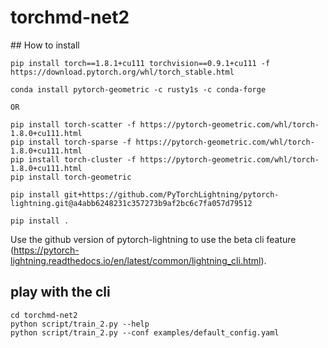 # torchmd-net2

## How to install

```
pip install torch==1.8.1+cu111 torchvision==0.9.1+cu111 -f https://download.pytorch.org/whl/torch_stable.html

conda install pytorch-geometric -c rusty1s -c conda-forge  

OR

pip install torch-scatter -f https://pytorch-geometric.com/whl/torch-1.8.0+cu111.html
pip install torch-sparse -f https://pytorch-geometric.com/whl/torch-1.8.0+cu111.html
pip install torch-cluster -f https://pytorch-geometric.com/whl/torch-1.8.0+cu111.html
pip install torch-geometric

pip install git+https://github.com/PyTorchLightning/pytorch-lightning.git@a4abb6248231c357273b9af2bc6c7fa057d79512

pip install .
```

Use the github version of pytorch-lightning to use the beta cli feature (https://pytorch-lightning.readthedocs.io/en/latest/common/lightning_cli.html).

## play with the cli

```
cd torchmd-net2
python script/train_2.py --help
python script/train_2.py --conf examples/default_config.yaml

```
